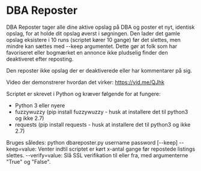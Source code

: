 # DBA Reposter

DBA Reposter tager alle dine aktive opslag på DBA og poster et nyt, identisk opslag, for at holde dit opslag øverst i søgningen. Den lader det gamle opslag eksistere i 10 runs (scriptet kører 10 gange) før det slettes, men mindre kan sættes med --keep argumentet. Dette gør at folk som har favoriseret eller bogmærket en annonce ikke pludselig finder den deaktiveret efter reposting.

Den reposter ikke opslag der er deaktiverede eller har kommentarer på sig.

Video der demonstrerer hvordan det virker: https://vid.me/QJhk

Scriptet er skrevet i Python og kræver følgende for at fungere:
* Python 3 eller nyere
* fuzzywuzzy (pip install fuzzywuzzy - husk at installere det til python3 og ikke 2.7)
* requests (pip install requests - husk at installere det til python3 og ikke 2.7)

Bruges således:
python dbareposter.py username password [--keep]
--keep=value: Venter indtil scriptet er kørt x-antal gange før repostede listings slettes.
--verify=value: Slå SSL verifikation til eller fra, med argumenterne "True" og "False".
